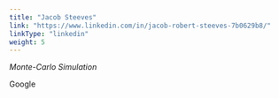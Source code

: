 ```yaml
---
title: "Jacob Steeves"
link: "https://www.linkedin.com/in/jacob-robert-steeves-7b0629b8/"
linkType: "linkedin"
weight: 5
---
```

*Monte-Carlo Simulation*

Google

